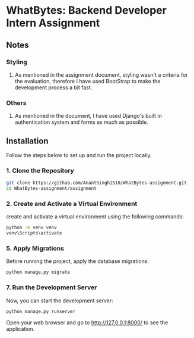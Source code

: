 # WhatBytes: Backend Developer Intern Assignment

## Notes
### Styling
1. As mentioned in the assignment document, styling wasn't a criteria for the evaluation, therefore I have used BootStrap to make the development process a bit fast.

### Others
1. As mentioned in the document, I have used Django's built in authentication system and forms as much as possible.


## Installation

Follow the steps below to set up and run the project locally.

### 1. Clone the Repository

```bash
git clone https://github.com/AnantSingh1510/WhatBytes-assignment.git
cd WhatBytes-assignment/assignment
```

### 2.  Create and Activate a Virtual Environment
create and activate a virtual environment using the following commands:
```bash
python -m venv venv
venv\Scripts\activate
```

### 5. Apply Migrations
Before running the project, apply the database migrations:

```bash
python manage.py migrate
```

### 7. Run the Development Server
Now, you can start the development server:

``` bash
python manage.py runserver
```
Open your web browser and go to http://127.0.0.1:8000/ to see the application.